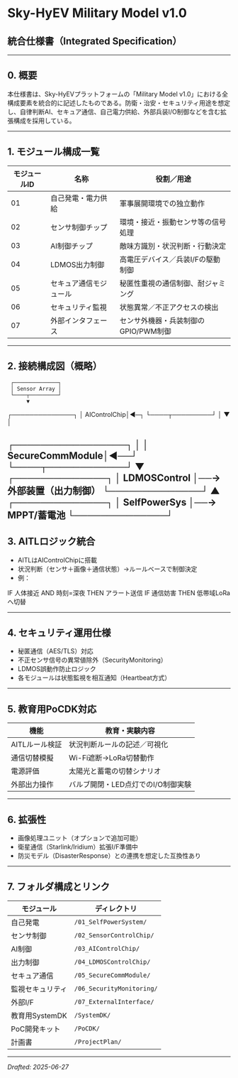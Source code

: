# Sky-HyEV Military Model v1.0  
## 統合仕様書（Integrated Specification）

---

## 0. 概要

本仕様書は、Sky-HyEVプラットフォームの「Military Model v1.0」における全構成要素を統合的に記述したものである。防衛・治安・セキュリティ用途を想定し、自律判断AI、セキュア通信、自己電力供給、外部兵装I/O制御などを含む拡張構成を採用している。

---

## 1. モジュール構成一覧

| モジュールID | 名称                       | 役割／用途                             |
|--------------|----------------------------|----------------------------------------|
| 01           | 自己発電・電力供給         | 軍事展開環境での独立動作               |
| 02           | センサ制御チップ           | 環境・接近・振動センサ等の信号処理     |
| 03           | AI制御チップ               | 敵味方識別・状況判断・行動決定         |
| 04           | LDMOS出力制御              | 高電圧デバイス／兵装I/Fの駆動制御      |
| 05           | セキュア通信モジュール     | 秘匿性重視の通信制御、耐ジャミング     |
| 06           | セキュリティ監視           | 状態異常／不正アクセスの検出           |
| 07           | 外部インタフェース         | センサ外機器・兵装制御のGPIO/PWM制御   |

---

## 2. 接続構成図（概略）

     ┌──────────────┐
     │ Sensor Array │
     └────┬─────────┘
          ▼
  ┌──────────────┐
  │ AIControlChip│◄─┐
  └────┬─────────┘  │
       ▼            │

  ┌─────────────────┐   │
│ SecureCommModule│◄──┘
└────┬────────────┘
▼
┌──────────────┐
│ LDMOSControl │──→ 外部装置（出力制御）
└──────────────┘
▲
┌──────────────┐
│ SelfPowerSys │──→ MPPT/蓄電池
└──────────────┘
---

## 3. AITLロジック統合

- AITLはAIControlChipに搭載
- 状況判断（センサ＋画像＋通信状態）→ルールベースで制御決定
- 例：

 IF 人体接近 AND 時刻=深夜 THEN アラート送信
IF 通信妨害 THEN 低帯域LoRaへ切替

---

## 4. セキュリティ運用仕様

- 秘匿通信（AES/TLS）対応
- 不正センサ信号の異常値除外（SecurityMonitoring）
- LDMOS誤動作防止ロジック
- 各モジュールは状態監視を相互通知（Heartbeat方式）

---

## 5. 教育用PoCDK対応

| 機能              | 教育・実験内容                             |
|-------------------|--------------------------------------------|
| AITLルール検証     | 状況判断ルールの記述／可視化              |
| 通信切替模擬       | Wi-Fi遮断→LoRa切替動作                    |
| 電源評価           | 太陽光と蓄電の切替シナリオ                 |
| 外部出力操作       | バルブ開閉・LED点灯でのI/O制御実験         |

---

## 6. 拡張性

- 画像処理ユニット（オプションで追加可能）
- 衛星通信（Starlink/Iridium）拡張I/F準備中
- 防災モデル（DisasterResponse）との連携を想定した互換性あり

---

## 7. フォルダ構成とリンク

| モジュール       | ディレクトリ                          |
|------------------|--------------------------------------|
| 自己発電         | `/01_SelfPowerSystem/`               |
| センサ制御       | `/02_SensorControlChip/`             |
| AI制御           | `/03_AIControlChip/`                 |
| 出力制御         | `/04_LDMOSControlChip/`              |
| セキュア通信     | `/05_SecureCommModule/`              |
| 監視セキュリティ | `/06_SecurityMonitoring/`            |
| 外部I/F          | `/07_ExternalInterface/`             |
| 教育用SystemDK   | `/SystemDK/`                         |
| PoC開発キット     | `/PoCDK/`                            |
| 計画書           | `/ProjectPlan/`                      |

---

*Drafted: 2025-06-27*


